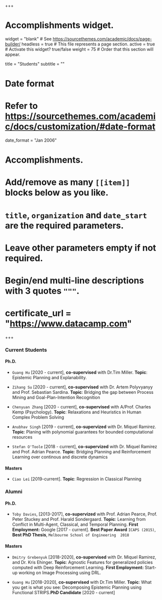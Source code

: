 +++
# Accomplishments widget.
widget = "blank"  # See https://sourcethemes.com/academic/docs/page-builder/
headless = true  # This file represents a page section.
active = true  # Activate this widget? true/false
weight = 75  # Order that this section will appear.

title = "Students"
subtitle = ""

# Date format
#   Refer to https://sourcethemes.com/academic/docs/customization/#date-format
date_format = "Jan 2006"

# Accomplishments.
#   Add/remove as many `[[item]]` blocks below as you like.
#   `title`, `organization` and `date_start` are the required parameters.
#   Leave other parameters empty if not required.
#   Begin/end multi-line descriptions with 3 quotes `"""`.
#   certificate_url = "https://www.datacamp.com"

+++

### Current Students

#### Ph.D.

- `Guang Hu` [2020 - current], **co-supervised** with Dr.Tim Miller. **Topic**: Epistemic Planning and Explanability.

- `Zihang Su` [2020 - current], **co-supervised** with Dr. Artem Polyvyanyy and Prof. Sebastian Sardina. **Topic**: Bridging the gap between Process Mining and Goal-Plan-Intention Recognition 

- `Chenyuan Zhang` [2020 - current], **co-supervised** with A/Prof. Charles Kemp (Psychology). **Topic**: Relaxations and Heuristics in Human Complex Problem Solving

- `Anubhav Singh` [2019 - current], **co-supervized** with Dr. Miquel Ramirez. **Topic**: Planing with polynomial guarantees for bounded computational resources

- `Stefan O'Toole` [2018 - current], **co-supervized** with Dr. Miquel Ramirez and Prof. Adrian Pearce. **Topic**: Bridging Planning and Reinforcement Learning over continous and discrete dynamics

#### Masters

- `Ciao Lei` [2019-current]. **Topic**: Regression in Classical Planning

### Alumni 

#### Ph.D.

- ``Toby Davies``, [2013-2017], **co-supervized** with Prof. Adrian Pearce, Prof. Peter Stuckey and Prof. Harald Sondergaard. **Topic**: Learning from Conflict in Multi-Agent, Classical, and Temporal Planning. **First Employment:** Google [2017 - current]. **Best Paper Award** `ICAPS (2015)`, **Best PhD Thesis**, `Melbourne School of Engineering  2018`

#### Masters

- `Dmitry Grebenyuk` [2018-2020], **co-supervised** with Dr. Miquel Ramirez, and Dr. Kris Ehinger. **Topic**: Agnostic Features for generalized policies computed with Deep Reinforcement Learning. **First Employment:** Start-up working on Image Processing using DRL.

- `Guang Hu` [2018-2020], **co-supervised** with Dr.Tim Miller. **Topic**: What you get is what you see: Decomposing Epistemic Planning using Functional STRIPS.**PhD Candidate** [2020 - current]

